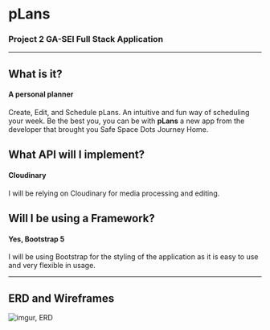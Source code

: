 # pLans
### Project 2 GA-SEI Full Stack Application

---

## What is it?
#### A personal planner
Create, Edit, and Schedule pLans. An intuitive and fun way of scheduling your week.
Be the best you, you can be with **pLans** a new app from the developer that brought you Safe Space Dots Journey Home.

## What API will I implement?
#### Cloudinary
I will be relying on Cloudinary for media processing and editing.

## Will I be using a Framework?
#### Yes, Bootstrap 5
I will be using Bootstrap for the styling of the application as it is easy to use and very flexible in usage.

---

## ERD and Wireframes
![imgur, ERD](https://i.imgur.com/rdF1P5M.png)

